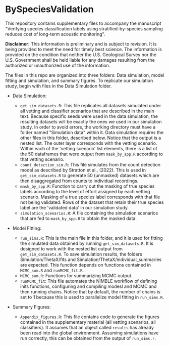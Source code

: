 # BySpeciesValidation

This repository contains supplementary files to accompany the manuscript "Verifying species classification labels using stratified-by-species sampling reduces cost of long-term acoustic monitoring". 

**Disclaimer:**  This information is preliminary and is subject to revision. It is being provided to meet the need for timely best science.
The information is provided on the condition that neither the U.S. Geological Survey nor the U.S. Government shall be
held liable for any damages resulting from the authorized or unauthorized use of the information.

The files in this repo are organized into three folders: Data simulation, model fitting and simulation, and summary figures. To replicate our simulation study, begin with files in the Data Simulation folder. 

- Data Simulation: 
  - `get_sim_datasets.R`: This file replicates all datasets simulated under all vetting and classifier scenarios that are described in the main text. Because specific seeds were used in the data simulation, the resulting datasets will be exactly the ones we used in our simulation study. In order to avoid errors, the working directory must have a folder named "Simulation data" within it. Data simulation requires the other files in this folder, described below. Notice that the output is a nested list. The outer layer corresponds with the vetting scenario. Within each of the 'vetting scenario' list elements, there is a list of the 50  dataframes that were output from `mask_by_spp.R` according to that vetting scenario. 
  - `count_detection_sim.R`: This file simulates from the count detection model as described by Stratton et al., (2022). This is used in `get_sim_datasets.R` to generate 50 (unmasked) datasets which are then disaggregated from counts to individual recordings. 
  - `mask_by_spp.R`: Function to carry out the masking of true species labels according to the level of effort assigned by each vetting scenario. Masking of a true species label corresponds with that file not being validated. Rows of the dataset that retain their true species label are the 'validated data' in our simulation study.
  - `simulation_scenarios.R`: A file containing the simulation scenarios that are fed to `mask_by_spp.R` to obtain the masked data. 
  
- Model Fitting: 
  - `run_sims.R`: This is the main file in this folder, and it is used for fitting the simulated data obtained by running `get_sim_datasets.R`. It is designed to work with the nested list output from `get_sim_datasets.R`. To save simulation results, the folders Simulation/ThetaX/fits and Simulation/ThetaX/individual_summaries are expected. This function depends on functions contained in `MCMC_sum.R` and `runMCMC_fit.R`. 
  - `MCMC_sum.R`: Functions for summarizing MCMC output. 
  - `runMCMC_fit`: This file automates the NIMBLE workflow of defining inits functions, configuring and compiling modesl and MCMC and then running chains. Notice that by default, the number of chains is set to 1 because this is used to parallelize model fitting in `run_sims.R`. 
  
- Summary Figures: 
  - `Appendix_figures.R`: This file contains code to generate the figures contained in the supplementary material (all vetting scenarios, all classifiers). It assumes that an object called `results` has already been read into the global environment. Assuming simulations have run correctly, this can be obtained from the output of `run_sims.r`. 

